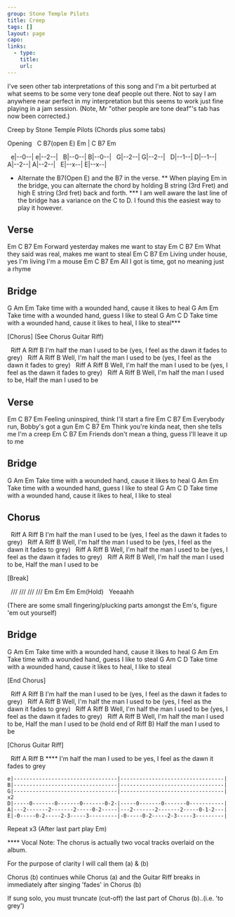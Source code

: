 ```yaml
---
group: Stone Temple Pilots
title: Creep
tags: []
layout: page
capo: 
links: 
  - type: 
    title: 
    url: 
---
```


I've seen other tab interpretations of this song and I'm a bit perturbed at what
seems to be some very tone deaf people out there. Not to say I am anywhere near
perfect in my interpretation but this seems to work just fine playing in a jam
session. (Note, Mr "other people are tone deaf"'s tab has now been corrected.)

Creep by Stone Temple Pilots (Chords plus some tabs)

Opening
&nbsp;   C   B7(open E)  Em     |  C    B7    Em

&nbsp;       e|--0--|                e|--2--|
&nbsp;       B|--0--|                B|--0--|
&nbsp;       G|--2--|                G|--2--|
&nbsp;       D|--1--|                D|--1--|
&nbsp;       A|--2--|                A|--2--|
&nbsp;       E|--x--|                E|--x--|

*   Alternate the B7(Open E) and the B7 in the verse.
**  When playing Em in the bridge, you can alternate the chord by holding B string
(3rd Fret) and high E string (3rd fret) back and forth.
*** I am well aware the last line of the bridge has a variance on the C to D. I
found this the easiest way to play it however.

## Verse

 Em           C    B7               Em
Forward yesterday makes me want to stay
 Em                 C     B7               Em
What they said was real, makes me want to steal
 Em           C           B7               Em
Living under house, yes I'm living I'm a mouse
 Em           C             B7               Em
All I got is time, got no meaning just a rhyme

## Bridge

G                Am                      Em
Take time with a wounded hand, cause it likes to heal
G                Am                     Em
Take time with a wounded hand, guess I like to steal
G                Am                     C                  D
Take time with a wounded hand, cause it likes to heal, I like to steal***

[Chorus] (See Chorus Guitar Riff)

&nbsp;   Riff A                            Riff B
I'm half the man I used to be (yes, I feel as the dawn it fades to grey)
&nbsp;         Riff A                            Riff B
Well, I'm half the man I used to be (yes, I feel as the dawn it fades to grey)
&nbsp;         Riff A                            Riff B
Well, I'm half the man I used to be (yes, I feel as the dawn it fades to grey)
&nbsp;         Riff A                     Riff B
Well, I'm half the man I used to be, Half the man I used to be

## Verse

Em          C       B7                 Em
Feeling uninspired, think I'll start a fire
Em          C       B7        Em
Everybody run, Bobby's got a gun
Em                  C              B7               Em
Think you're kinda neat, then she tells me I'm a creep
Em                      C               B7             Em
Friends don't mean a thing, guess I'll leave it up to me

## Bridge

G                Am                      Em
Take time with a wounded hand, cause it likes to heal
G                Am                     Em
Take time with a wounded hand, guess I like to steal
G                Am                      C                 D
Take time with a wounded hand, cause it likes to heal, I like to steal

## Chorus

&nbsp;   Riff A                            Riff B
I'm half the man I used to be (yes, I feel as the dawn it fades to grey)
&nbsp;         Riff A                            Riff B
Well, I'm half the man I used to be (yes, I feel as the dawn it fades to grey)
&nbsp;         Riff A                            Riff B
Well, I'm half the man I used to be (yes, I feel as the dawn it fades to grey)
&nbsp;         Riff A                     Riff B
Well, I'm half the man I used to be, Half the man I used to be

[Break]

&nbsp; ///  ///  ///       ///
Em   Em   Em   Em(Hold)
&nbsp;        Yeeaahh

(There are some small fingering/plucking parts amongst the Em's, figure 'em out yourself)

## Bridge

G                Am                      Em
Take time with a wounded hand, cause it likes to heal
G                Am                     Em
Take time with a wounded hand, guess I like to steal
G                Am                      C                D
Take time with a wounded hand, cause it likes to heal, I like to steal

[End Chorus]

&nbsp;   Riff A                            Riff B
I'm half the man I used to be (yes, I feel as the dawn it fades to grey)
&nbsp;         Riff A                            Riff B
Well, I'm half the man I used to be (yes, I feel as the dawn it fades to grey)
&nbsp;         Riff A                            Riff B
Well, I'm half the man I used to be (yes, I feel as the dawn it fades to grey)
&nbsp;         Riff A                     Riff B
Well, I'm half the man I used to be, Half the man I used to be
(hold end of Riff B)
Half the man I used to be

[Chorus Guitar Riff]

&nbsp;  Riff A                            Riff B                      \****
I'm half the man I used to be   yes, I feel as the dawn it fades to grey
```chordpro
e|---------------------------------|---------------------------------|
B|---------------------------------|---------------------------------|
G|---------------------------------|---------------------------------| x2
D|-----0-------0-------0-------0-2-|-----0-------0-------0-----------|
A|---2-------2-------2-----0-2-----|---2-------2-------2-----0-1-2---|
E|-0-----0-2-----2-3-----3---------|-0-----0-2-----2-3-----3---------|
```

Repeat x3 (After last part play Em)

**** Vocal Note: The chorus is actually two vocal tracks overlaid on the album.

For the purpose of clarity I will call them (a) & (b)

Chorus (b) continues while Chorus (a) and the Guitar Riff breaks in immediately
after singing 'fades' in  Chorus (b)

If sung solo, you must truncate (cut-off) the last part of Chorus (b)..(i.e. 'to grey')

